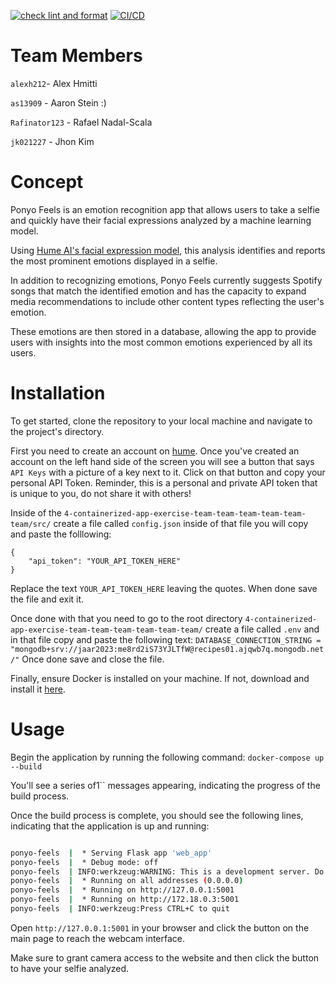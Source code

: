 [![check lint and format](https://github.com/software-students-fall2023/4-containerized-app-exercise-team-team-team-team-team-team/actions/workflows/lint.yml/badge.svg)](https://github.com/software-students-fall2023/4-containerized-app-exercise-team-team-team-team-team-team/actions/workflows/lint.yml)
[![CI/CD](https://github.com/software-students-fall2023/4-containerized-app-exercise-team-team-team-team-team-team/actions/workflows/python-app.yml/badge.svg)](https://github.com/software-students-fall2023/4-containerized-app-exercise-team-team-team-team-team-team/actions/workflows/python-app.yml)


# Team Members
`alexh212`- Alex Hmitti

`as13909` - Aaron Stein :)

`Rafinator123` - Rafael Nadal-Scala

`jk021227` - Jhon Kim 

# Concept

Ponyo Feels is an emotion recognition app that allows users to take a selfie and quickly have their facial expressions analyzed by a machine learning model. 

Using [Hume AI's facial expression model](https://hume.ai/products/facial-expression-model/), this analysis identifies and reports the most prominent emotions displayed in a selfie. 

In addition to recognizing emotions, Ponyo Feels currently suggests Spotify songs that match the identified emotion and has the capacity to expand media recommendations to include other content types reflecting the user's emotion. 

These emotions are then stored in a database, allowing the app to provide users with insights into the most common emotions experienced by all its users.

# Installation

To get started, clone the repository to your local machine and navigate to the project's directory. 

First you need to create an account on [hume](https://www.hume.ai). Once you've created an account on the left hand side of the screen you will see a button that says `API Keys` with a picture of a key next to it. Click on that button and copy your personal API Token. Reminder, this is a personal and private API token that is unique to you, do not share it with others! 

Inside of the `4-containerized-app-exercise-team-team-team-team-team-team/src/` create a file called `config.json` inside of that file you will copy and paste the folllowing:

```
{
    "api_token": "YOUR_API_TOKEN_HERE"
}
```

Replace the text `YOUR_API_TOKEN_HERE` leaving the quotes. When done save the file and exit it. 

Once done with that you need to go to the root directory `4-containerized-app-exercise-team-team-team-team-team-team/` create a file called `.env` and in that file copy and paste the following text: 
`DATABASE_CONNECTION_STRING = "mongodb+srv://jaar2023:me8rd2iS73YJLTfW@recipes01.ajqwb7q.mongodb.net/"` 
Once done save and close the file. 

Finally, ensure Docker is installed on your machine. If not, download and install it [here](https://www.docker.com/products/docker-desktop/).


# Usage
Begin the application by running the following command: `docker-compose up --build`

You'll see a series of1`` messages appearing, indicating the progress of the build process.

Once the build process is complete, you should see the following lines, indicating that the application is up and running:

```bash

ponyo-feels  |  * Serving Flask app 'web_app'
ponyo-feels  |  * Debug mode: off
ponyo-feels  | INFO:werkzeug:WARNING: This is a development server. Do not use it in a production deployment. Use a production WSGI server instead.
ponyo-feels  |  * Running on all addresses (0.0.0.0)
ponyo-feels  |  * Running on http://127.0.0.1:5001
ponyo-feels  |  * Running on http://172.18.0.3:5001
ponyo-feels  | INFO:werkzeug:Press CTRL+C to quit

```

Open `http://127.0.0.1:5001` in your browser and click the button on the main page to reach the webcam interface. 

Make sure to grant camera access to the website and then click the button to have your selfie analyzed.

